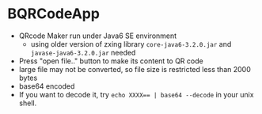 # BQRCodeApp

- QRcode Maker run under Java6 SE environment
  - using older version of zxing library `core-java6-3.2.0.jar` and `javase-java6-3.2.0.jar` needed
- Press "open file.." button to make its content to QR code
- large file may not be converted, so file size is restricted less than 2000 bytes
- base64 encoded
- If you want to decode it, try `echo XXXX== | base64 --decode` in your unix shell.
